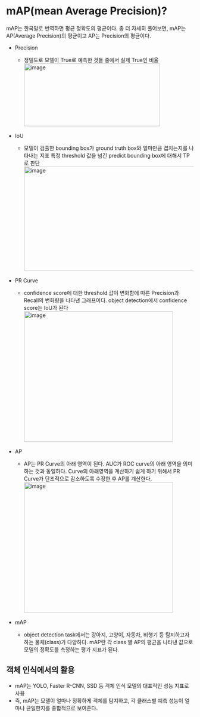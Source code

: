 # mAP(mean Average Precision)?
mAP는 한국말로 번역하면 평균 정확도의 평균이다. 좀 더 자세히 풀어보면, 
mAP는 AP(Average Precision)의 평균이고 AP는 Precision의 평균이다. 

- Precision
  - 정밀도로 모델이 True로 예측한 것들 중에서 실제 True인 비율  
    <img width="365" height="168" alt="image" src="https://github.com/user-attachments/assets/0e59a20d-78df-4223-9d7c-f147bb618079" />


- IoU
  - 모델이 검출한 bounding box가 ground truth box와 얼마만큼 겹치는지를 나타내는 지표
    특정 threshold 값을 넘긴 predict bounding box에 대해서 TP로 판단    
    <img width="500" height="280" alt="image" src="https://github.com/user-attachments/assets/995dc024-7872-4da4-a85f-cc1d7f6f8d0f" />

- PR Curve
  - confidence score에 대한 threshold 값이 변화함에 따른 Precision과 Recall의 변화량을 나타낸 그래프이다. object detection에서 confidence score는 IoU가 된다  
    <img width="400" height="350" alt="image" src="https://github.com/user-attachments/assets/b2b07d9e-48cb-49a6-b353-e938cdeea2e7" />

- AP
  - AP는 PR Curve의 아래 영역이 된다. AUC가 ROC curve의 아래 영역을 의미하는 것과 동일하다.
    Curve의 아래영역을 계산하기 쉽게 하기 위해서 PR Curve가 단조적으로 감소하도록 수정한 후 AP를 계산한다.  
    <img width="400" height="350" alt="image" src="https://github.com/user-attachments/assets/12a73be7-f621-44b8-83d6-a0c5e59ec0f3" />

- mAP
  - object detection task에서는 강아지, 고양이, 자동차, 비행기 등 탐지하고자 하는 물체(class)가 다양하다.
    mAP란 각 class 별 AP의 평균을 나타낸 값으로 모델의 정확도를 측정하는 평가 지표가 된다.

## 객체 인식에서의 활용
- mAP는 YOLO, Faster R-CNN, SSD 등 객체 인식 모델의 대표적인 성능 지표로 사용
- 즉, mAP는 모델이 얼마나 정확하게 객체를 탐지하고, 각 클래스별 예측 성능이 얼마나 균일한지를 종합적으로 보여준다.
